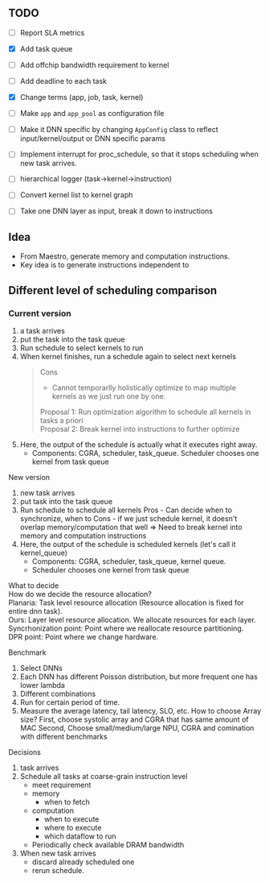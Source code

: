 ## TODO
- [ ] Report SLA metrics
- [x] Add task queue
- [ ] Add offchip bandwidth requirement to kernel
- [ ] Add deadline to each task
- [X] Change terms (app, job, task, kernel)
- [ ] Make `app` and `app_pool` as configuration file
- [ ] Make it DNN specific by changing  `AppConfig` class to reflect input/kernel/output or DNN specific params
- [ ] Implement interrupt for proc_schedule, so that it stops scheduling when new task arrives. 
- [ ] hierarchical logger (task->kernel->instruction)
- [ ] Convert kernel list to kernel graph
- [ ] Take one DNN layer as input, break it down to instructions


## Idea
- From Maestro, generate memory and computation instructions.
- Key idea is to generate instructions independent to 


## Different level of scheduling comparison

### Current version
1. a task arrives
2. put the task into the task queue
3. Run schedule to select kernels to run
4. When kernel finishes, run a schedule again to select next kernels
    > Cons 
    > - Cannot temporarlly holistically optimize  to map multiple kernels as we just run one by one.     
    >
    > Proposal 1: Run optimization algorithm to schedule all kernels in tasks a priori   
    > Proposal 2: Break kernel into instructions to further optimize  
5. Here, the output of the schedule is actually what it executes right away.
    - Components: CGRA, scheduler, task_queue. Scheduler chooses one kernel from task queue


New version
1. new task arrives
2. put task into the task queue
3. Run schedule to schedule all kernels
    Pros - Can decide when to synchronize, when to 
    Cons - if we just schedule kernel, it doesn't overlap memory/computation that well
    => Need to break kernel into memory and computation instructions
4. Here, the output of the schedule is scheduled kernels (let's call it kernel_queue) 
    - Components: CGRA, scheduler, task_queue, kernel queue.
    - Scheduler chooses one kernel from task queue

What to decide  
How do we decide the resource allocation?  
Planaria: Task level resource allocation (Resource allocation is fixed for entire dnn task).  
Ours: Layer level resource allocation. We allocate resources for each layer.  
Syncrhonization point: Point where we reallocate resource partitioning.  
DPR point: Point where we change hardware.  

Benchmark
1. Select DNNs
2. Each DNN has different Poisson distribution, but more frequent one has lower lambda
3. Different combinations
4. Run for certain period of time.
5. Measure the average latency, tail latency, SLO, etc.
How to choose Array size? 
First, choose systolic array and CGRA that has same amount of MAC
Second, Choose small/medium/large NPU, CGRA and comination with different benchmarks

Decisions
1. task arrives
2. Schedule all tasks at coarse-grain instruction level
    - meet requirement
    - memory
        - when to fetch
    - computation
        - when to execute
        - where to execute
        - which dataflow to run
    - Periodically check available DRAM bandwidth
3. When new task arrives
    - discard already scheduled one
    - rerun schedule.

